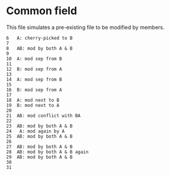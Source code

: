 Common field
===

This file simulates a pre-existing file to be modified by members.
```
6   A: cherry-picked to B
7
8   AB: mod by both A & B
9
10  A: mod sep from B
11
12  B: mod sep from A
13
14  A: mod sep from B
15
16  B: mod sep from A
17
18  A: mod next to B
19  B: mod next to A
20
21  AB: mod conflict with BA
22
23  AB: mod by both A & B
24   A: mod again by A
25  AB: mod by both A & B
26
27  AB: mod by both A & B
28  AB: mod by both A & B again
29  AB: mod by both A & B
30
31
```
